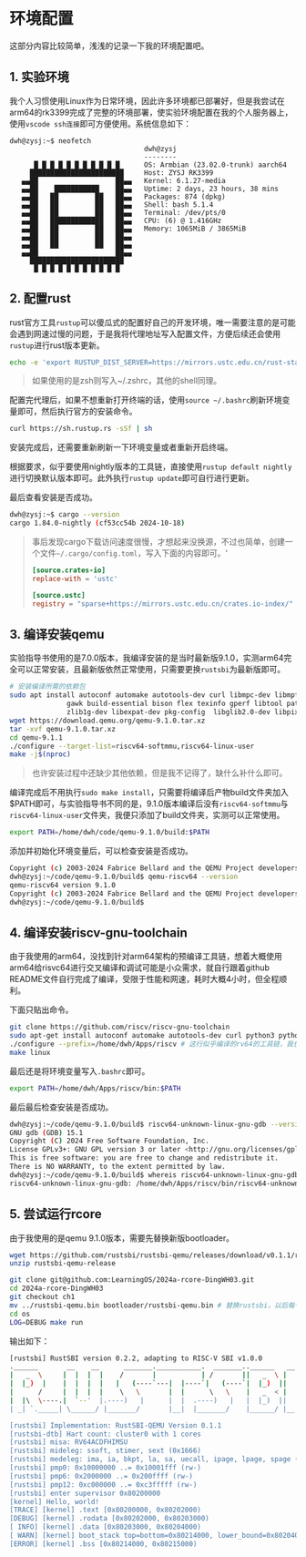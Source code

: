 # 环境配置

这部分内容比较简单，浅浅的记录一下我的环境配置吧。

## 1. 实验环境

我个人习惯使用Linux作为日常环境，因此许多环境都已部署好，但是我尝试在arm64的rk3399完成了完整的环境部署，使实验环境配置在我的个人服务器上，使用`vscode ssh连接`即可方便使用。系统信息如下：

```bashs
dwh@zysj:~$ neofetch
                                 dwh@zysj
                                 --------
      █ █ █ █ █ █ █ █ █ █ █      OS: Armbian (23.02.0-trunk) aarch64
     ███████████████████████     Host: ZYSJ RK3399
   ▄▄██                   ██▄▄   Kernel: 6.1.27-media
   ▄▄██    ███████████    ██▄▄   Uptime: 2 days, 23 hours, 38 mins
   ▄▄██   ██         ██   ██▄▄   Packages: 874 (dpkg)
   ▄▄██   ██         ██   ██▄▄   Shell: bash 5.1.4
   ▄▄██   ██         ██   ██▄▄   Terminal: /dev/pts/0
   ▄▄██   █████████████   ██▄▄   CPU: (6) @ 1.416GHz
   ▄▄██   ██         ██   ██▄▄   Memory: 1065MiB / 3865MiB
   ▄▄██   ██         ██   ██▄▄
   ▄▄██   ██         ██   ██▄▄
   ▄▄██                   ██▄▄
     ███████████████████████
      █ █ █ █ █ █ █ █ █ █ █
```

## 2. 配置rust

rust官方工具`rustup`可以傻瓜式的配置好自己的开发环境，唯一需要注意的是可能会遇到网速过慢的问题，于是我将代理地址写入配置文件，方便后续还会使用`rustup`进行rust版本更新。

```bash
echo -e 'export RUSTUP_DIST_SERVER=https://mirrors.ustc.edu.cn/rust-static\nexport RUSTUP_UPDATE_ROOT=https://mirrors.ustc.edu.cn/rust-static/rustup' >> ~/.bashrc
```

> 如果使用的是zsh则写入~/.zshrc，其他的shell同理。

配置完代理后，如果不想重新打开终端的话，使用`source ~/.bashrc`刷新环境变量即可，然后执行官方的安装命令。

```bash
curl https://sh.rustup.rs -sSf | sh
```

安装完成后，还需要重新刷新一下环境变量或者重新开启终端。

根据要求，似乎要使用nightly版本的工具链，直接使用`rustup default nightly`进行切换默认版本即可。此外执行`rustup update`即可自行进行更新。

最后查看安装是否成功。

```bash
dwh@zysj:~$ cargo --version
cargo 1.84.0-nightly (cf53cc54b 2024-10-18)
```

> 事后发现cargo下载访问速度很慢，才想起来没换源，不过也简单，创建一个文件`~/.cargo/config.toml`，写入下面的内容即可。‘
>
> ```toml
> [source.crates-io]
> replace-with = 'ustc'
> 
> [source.ustc]
> registry = "sparse+https://mirrors.ustc.edu.cn/crates.io-index/"
> ```

## 3. 编译安装qemu

实验指导书使用的是7.0.0版本，我编译安装的是当时最新版9.1.0，实测arm64完全可以正常安装，且最新版依然正常使用，只需要更换`rustsbi`为最新版即可。

```bash
# 安装编译所需的依赖包
sudo apt install autoconf automake autotools-dev curl libmpc-dev libmpfr-dev libgmp-dev \
              gawk build-essential bison flex texinfo gperf libtool patchutils bc \
              zlib1g-dev libexpat-dev pkg-config  libglib2.0-dev libpixman-1-dev git tmux python3
wget https://download.qemu.org/qemu-9.1.0.tar.xz
tar -xvf qemu-9.1.0.tar.xz
cd qemu-9.1.1
./configure --target-list=riscv64-softmmu,riscv64-linux-user
make -j$(nproc)
```

> 也许安装过程中还缺少其他依赖，但是我不记得了，缺什么补什么即可。

编译完成后不用执行`sudo make install`，只需要将编译后产物build文件夹加入$PATH即可，与实验指导书不同的是，9.1.0版本编译后没有`riscv64-softmmu`与`riscv64-linux-user`文件夹，我便只添加了build文件夹，实测可以正常使用。

```bash
export PATH=/home/dwh/code/qemu-9.1.0/build:$PATH
```

添加并初始化环境变量后，可以检查安装是否成功。

```bash
Copyright (c) 2003-2024 Fabrice Bellard and the QEMU Project developers
dwh@zysj:~/code/qemu-9.1.0/build$ qemu-riscv64 --version
qemu-riscv64 version 9.1.0
Copyright (c) 2003-2024 Fabrice Bellard and the QEMU Project developers
dwh@zysj:~/code/qemu-9.1.0/build$ 
```

## 4. 编译安装riscv-gnu-toolchain

由于我使用的arm64，没找到针对arm64架构的预编译工具链，想着大概使用arm64给risvc64进行交叉编译和调试可能是小众需求，就自行跟着github README文件自行完成了编译，受限于性能和网速，耗时大概4小时，但全程顺利。

下面只贴出命令。

```bash
git clone https://github.com/riscv/riscv-gnu-toolchain
sudo apt-get install autoconf automake autotools-dev curl python3 python3-pip libmpc-dev libmpfr-dev libgmp-dev gawk build-essential bison flex texinfo gperf libtool patchutils bc zlib1g-dev libexpat-dev ninja-build git cmake libglib2.0-dev libslirp-dev
./configure --prefix=/home/dwh/Apps/riscv # 这行似乎编译的rv64的工具链，我也不太确定需要什么版本，但似乎用来调试，使用什么版本都可以？此外这一行参数是安装的位置
make linux
```

最后还是将环境变量写入`.bashrc`即可。

```bash
export PATH=/home/dwh/Apps/riscv/bin:$PATH
```

最后最后检查安装是否成功。

```bash
dwh@zysj:~/code/qemu-9.1.0/build$ riscv64-unknown-linux-gnu-gdb --version
GNU gdb (GDB) 15.1
Copyright (C) 2024 Free Software Foundation, Inc.
License GPLv3+: GNU GPL version 3 or later <http://gnu.org/licenses/gpl.html>
This is free software: you are free to change and redistribute it.
There is NO WARRANTY, to the extent permitted by law.
dwh@zysj:~/code/qemu-9.1.0/build$ whereis riscv64-unknown-linux-gnu-gdb
riscv64-unknown-linux-gnu-gdb: /home/dwh/Apps/riscv/bin/riscv64-unknown-linux-gnu-gdb
```

## 5. 尝试运行rcore

由于我使用的是qemu 9.1.0版本，需要先替换新版bootloader。

```bash
wget https://github.com/rustsbi/rustsbi-qemu/releases/download/v0.1.1/rustsbi-qemu-release.zip
unzip rustsbi-qemu-release
```

```bash
git clone git@github.com:LearningOS/2024a-rcore-DingWH03.git
cd 2024a-rcore-DingWH03
git checkout ch1
mv ../rustsbi-qemu.bin bootloader/rustsbi-qemu.bin # 替换rustsbi，以后每个分支都需要替换
cd os
LOG=DEBUG make run
```

输出如下：

```bash
[rustsbi] RustSBI version 0.2.2, adapting to RISC-V SBI v1.0.0
.______       __    __      _______.___________.  _______..______   __
|   _  \     |  |  |  |    /       |           | /       ||   _  \ |  |
|  |_)  |    |  |  |  |   |   (----`---|  |----`|   (----`|  |_)  ||  |
|      /     |  |  |  |    \   \       |  |      \   \    |   _  < |  |
|  |\  \----.|  `--'  |.----)   |      |  |  .----)   |   |  |_)  ||  |
| _| `._____| \______/ |_______/       |__|  |_______/    |______/ |__|

[rustsbi] Implementation: RustSBI-QEMU Version 0.1.1
[rustsbi-dtb] Hart count: cluster0 with 1 cores
[rustsbi] misa: RV64ACDFHIMSU
[rustsbi] mideleg: ssoft, stimer, sext (0x1666)
[rustsbi] medeleg: ima, ia, bkpt, la, sa, uecall, ipage, lpage, spage (0xb1ab)
[rustsbi] pmp0: 0x10000000 ..= 0x10001fff (rw-)
[rustsbi] pmp6: 0x2000000 ..= 0x200ffff (rw-)
[rustsbi] pmp12: 0xc000000 ..= 0xc3fffff (rw-)
[rustsbi] enter supervisor 0x80200000
[kernel] Hello, world!
[TRACE] [kernel] .text [0x80200000, 0x80202000)
[DEBUG] [kernel] .rodata [0x80202000, 0x80203000)
[ INFO] [kernel] .data [0x80203000, 0x80204000)
[ WARN] [kernel] boot_stack top=bottom=0x80214000, lower_bound=0x80204000
[ERROR] [kernel] .bss [0x80214000, 0x80215000)
```
